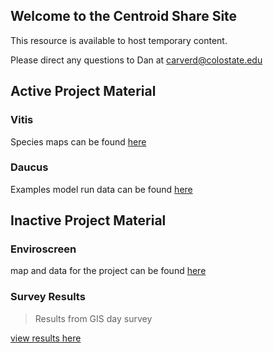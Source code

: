 ## Welcome to the Centroid Share Site

This resource is available to host temporary content.

Please direct any questions to Dan at carverd@colostate.edu


## Active Project Material

### Vitis
Species maps can be found [here](https://geospatialcentroid.github.io/vitis/content)

### Daucus 
Examples model run data can be found [here](https://geospatialcentroid.github.io/Daucus/content)


## Inactive Project Material

### Enviroscreen

map and data for the project can be found [here](https://geospatialcentroid.github.io/enviroscreen/content)


### Survey Results

 > Results from GIS day survey

[view results here](https://geospatialcentroid.github.io/docs/GeospatialTrainingSurvey.html)
